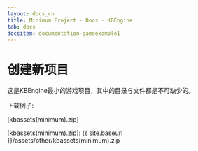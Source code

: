 ```yaml
---
layout: docs_cn
title: Minimum Project · Docs · KBEngine
tab: docs
docsitem: documentation-gameexample1
---
```


创建新项目
====================

这是KBEngine最小的游戏项目，其中的目录与文件都是不可缺少的。

下载例子: 

[kbassets(minimum).zip]

[kbassets(minimum).zip]: {{ site.baseurl }}/assets/other/kbassets(minimum).zip